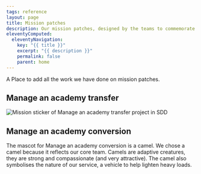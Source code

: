 ```yaml
---
tags: reference
layout: page
title: Mission patches
description: Our mission patches, designed by the teams to commemorate key achievements in the design and build of our services.
eleventyComputed:
  eleventyNavigation:
    key: "{{ title }}"
    excerpt: "{{ description }}"
    permalink: false
    parent: home
---
```


A Place to add all the work we have done on mission patches.

## Manage an academy transfer
<img src="/images/mission-patches/Manage-an-academy-transfer-960x640.png" alt="Mission sticker of Manage an academy transfer project in SDD">


## Manage an academy conversion
The mascot for Manage an academy conversion is a camel. We chose a camel because it reflects our core team. Camels are adaptive creatures, they are strong and compassionate (and very attractive). The camel also symbolises the nature of our service, a vehicle to help lighten heavy loads.




